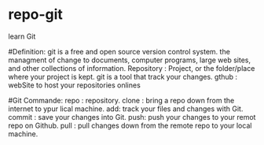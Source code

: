# repo-git
learn Git

#Definition:
git is a free and open source version control system.
the managment of change to documents, computer programs, large web sites, and other collections of information.
Repository :  Project, or the folder/place where your project is kept.
git is a tool that track your changes.
gthub : webSite to host your repositories onlines

#Git Commande:
repo : repository.
clone : bring a repo down from the internet to ypur lical machine.
add: track your files and changes with Git.
commit : save your changes into Git.
push: push your changes to your remot repo on Github.
pull : pull changes down from the remote repo to your local machine.
